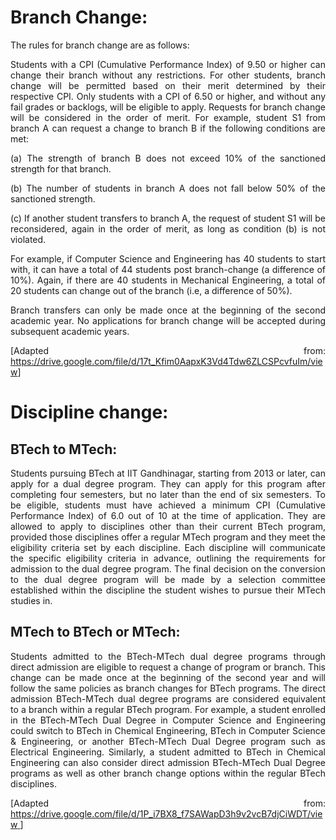 <style> body {text-align: justify}</style>
# Branch Change:

The rules for branch change are as follows:

Students with a CPI (Cumulative Performance Index) of 9.50 or higher can change their branch without any restrictions. For other students, branch change will be permitted based on their merit determined by their respective CPI. Only students with a CPI of 6.50 or higher, and without any fail grades or backlogs, will be eligible to apply. Requests for branch change will be considered in the order of merit. For example, student S1 from branch A can request a change to branch B if the following conditions are met:

(a) The strength of branch B does not exceed 10% of the sanctioned strength for that branch.

(b) The number of students in branch A does not fall below 50% of the sanctioned strength.

(c) If another student transfers to branch A, the request of student S1 will be reconsidered, again in the order of merit, as long as condition (b) is not violated.

For example, if Computer Science and Engineering has 40 students to start with, it can have a total of 44 students post branch-change (a difference of 10%). Again, if there are 40 students in Mechanical Engineering, a total of 20 students can change out of the branch (i.e, a difference of 50%). 

Branch transfers can only be made once at the beginning of the second academic year. No applications for branch change will be accepted during subsequent academic years.

\[Adapted from: <https://drive.google.com/file/d/17t_Kfim0AapxK3Vd4Tdw6ZLCSPcvfuIm/view>]

# Discipline change: 

## BTech to MTech:

Students pursuing BTech at IIT Gandhinagar, starting from 2013 or later, can apply for a dual degree program. They can apply for this program after completing four semesters, but no later than the end of six semesters. To be eligible, students must have achieved a minimum CPI (Cumulative Performance Index) of 6.0 out of 10 at the time of application. They are allowed to apply to disciplines other than their current BTech program, provided those disciplines offer a regular MTech program and they meet the eligibility criteria set by each discipline. Each discipline will communicate the specific eligibility criteria in advance, outlining the requirements for admission to the dual degree program. The final decision on the conversion to the dual degree program will be made by a selection committee established within the discipline the student wishes to pursue their MTech studies in.

## MTech to BTech or MTech: 

Students admitted to the BTech-MTech dual degree programs through direct admission are eligible to request a change of program or branch. This change can be made once at the beginning of the second year and will follow the same policies as branch changes for BTech programs. The direct admission BTech-MTech dual degree programs are considered equivalent to a branch within a regular BTech program. For example, a student enrolled in the BTech-MTech Dual Degree in Computer Science and Engineering could switch to BTech in Chemical Engineering, BTech in Computer Science & Engineering, or another BTech-MTech Dual Degree program such as Electrical Engineering. Similarly, a student admitted to BTech in Chemical Engineering can also consider direct admission BTech-MTech Dual Degree programs as well as other branch change options within the regular BTech disciplines.

\[Adapted from: [https://drive.google.com/file/d/1P_i7BX8_f7SAWapD3h9v2vcB7djCiWDT/view ](https://drive.google.com/file/d/1P_i7BX8_f7SAWapD3h9v2vcB7djCiWDT/view)]
